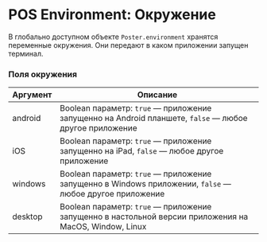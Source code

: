 # POS Environment: Окружение

В глобально доступном объекте `Poster.environment` хранятся переменные окружения. Они передают в каком приложении запущен терминал.

### Поля окружения

Аргумент | Описание
-------- | --------
android | Boolean параметр: `true` — приложение запущенно на Android планшете, `false` — любое другое приложение
iOS | Boolean параметр: `true` — приложение запущенно на iPad, `false` — любое другое приложение 
windows | Boolean параметр: `true` — приложение запущенно в Windows приложении, `false` — любое другое приложение
desktop | Boolean параметр: `true` — приложение запущенно в настольной версии приложения на MacOS, Window, Linux
